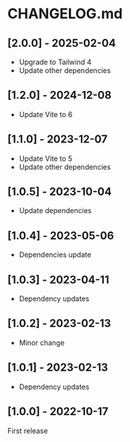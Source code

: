 # CHANGELOG.md

## [2.0.0] - 2025-02-04

- Upgrade to Tailwind 4
- Update other dependencies

## [1.2.0] - 2024-12-08

- Update Vite to 6

## [1.1.0] - 2023-12-07

- Update Vite to 5
- Update other dependencies

## [1.0.5] - 2023-10-04

- Update dependencies

## [1.0.4] - 2023-05-06

- Dependencies update

## [1.0.3] - 2023-04-11

- Dependency updates

## [1.0.2] - 2023-02-13

- Minor change

## [1.0.1] - 2023-02-13

- Dependency updates

## [1.0.0] - 2022-10-17

First release
